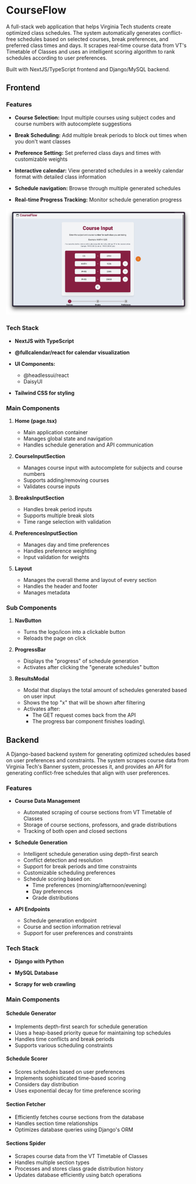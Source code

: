 # CourseFlow
A full-stack web application that helps Virginia Tech students create optimized class schedules. The system automatically generates conflict-free schedules based on selected courses, break preferences, and preferred class times and days. It scrapes real-time course data from VT's Timetable of Classes and uses an intelligent scoring algorithm to rank schedules according to user preferences. 

Built with NextJS/TypeScript frontend and Django/MySQL backend.

## **Frontend**

### **Features**
- **Course Selection:** Input multiple courses using subject codes and course numbers with autocomplete suggestions

- **Break Scheduling:** Add multiple break periods to block out times when you don't want classes

- **Preference Setting:** Set preferred class days and times with customizable weights

- **Interactive calendar:** View generated schedules in a weekly calendar format with detailed class information

- **Schedule navigation:** Browse through multiple generated schedules

- **Real-time Progress Tracking:** Monitor schedule generation progress

![CourseInput](https://github.com/brennanh07/SmartClass-Scheduler/blob/main/Showcase_Images/CourseFlow_Course_Input.png?raw=true)

### **Tech Stack**
- **NextJS with TypeScript**

- **@fullcalendar/react for calendar visualization**

- **UI Components:**
    - @headlessui/react
    - DaisyUI 

- **Tailwind CSS for styling**

### **Main Components**
1. **Home (page.tsx)**
    - Main application container
    - Manages global state and navigation
    - Handles schedule generation and API communication

2. **CourseInputSection**
    - Manages course input with autocomplete for subjects and course numbers
    - Supports adding/removing courses
    - Validates course inputs

3. **BreaksInputSection**
    - Handles break period inputs
    - Supports multiple break slots
    - Time range selection with validation

4. **PreferencesInputSection**
    - Manages day and time preferences
    - Handles preference weighting
    - Input validation for weights

5. **Layout**
    - Manages the overall theme and layout of every section
    - Handles the header and footer
    - Manages metadata

### Sub Components
1. **NavButton**
    - Turns the logo/icon into a clickable button
    - Reloads the page on click

2. **ProgressBar**
    - Displays the "progress" of schedule generation
    - Activates after clicking the "generate schedules" button

3. **ResultsModal**
    - Modal that displays the total amount of schedules generated based on user input
    - Shows the top "x" that will be shown after filtering
    - Activates after:
        - The GET request comes back from the API
        - The progress bar component finishes loading\

## **Backend**
A Django-based backend system for generating optimized schedules based on user preferences and constraints. The system scrapes course data from Virginia Tech's Banner system, processes it, and provides an API for generating conflict-free schedules that align with user preferences.

### **Features**
- **Course Data Management**
    - Automated scraping of course sections from VT Timetable of Classes
    - Storage of course sections, professors, and grade distributions
    - Tracking of both open and closed sections

- **Schedule Generation**
    - Intelligent schedule generation using depth-first search
    - Conflict detection and resolution
    - Support for break periods and time constraints
    - Customizable scheduling preferences
    - Schedule scoring based on:
        - Time preferences (morning/afternoon/evening)
        - Day preferences
        - Grade distributions
    
- **API Endpoints**
    - Schedule generation endpoint
    - Course and section information retrieval
    - Support for user preferences and constraints

### Tech Stack
- **Django with Python**

- **MySQL Database**

- **Scrapy for web crawling**

### **Main Components**

#### **Schedule Generator**
- Implements depth-first search for schedule generation
- Uses a heap-based priority queue for maintaining top schedules
- Handles time conflicts and break periods
- Supports various scheduling constraints

#### **Schedule Scorer**
- Scores schedules based on user preferences
- Implements sophisticated time-based scoring
- Considers day distribution
- Uses exponential decay for time preference scoring

#### **Section Fetcher**
- Efficiently fetches course sections from the database
- Handles section time relationships
- Optimizes database queries using Django's ORM

#### **Sections Spider**
- Scrapes course data from the VT Timetable of Classes
- Handles multiple section types
- Processes and stores class grade distribution history
- Updates database efficiently using batch operations